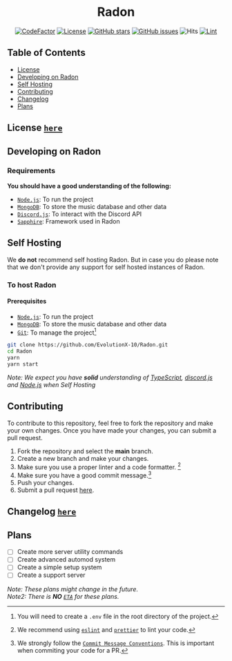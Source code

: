 <div align="center">

# Radon

[![CodeFactor]](https://www.codefactor.io/repository/github/evolutionx-10/radon/overview/main)
[![License]][apache]
[![GitHub stars]][stars]
[![GitHub issues]][issues]
![Hits](https://hits.seeyoufarm.com/api/count/incr/badge.svg?url=https%3A%2F%2Fgithub.com%2FEvolutionX-10%2FRadon&count_bg=%234900FF&title_bg=%23555555&icon=&icon_color=%23E7E7E7&title=hits&edge_flat=false)
[![Lint](https://github.com/EvolutionX-10/Radon/actions/workflows/linter.yml/badge.svg)](https://github.com/EvolutionX-10/Radon/actions/workflows/linter.yml)

</div>

## Table of Contents

-   [License](#license-here)
-   [Developing on Radon](#developing-on-radon)
-   [Self Hosting](#self-hosting)
-   [Contributing](#contributing)
-   [Changelog](#changelog-here)
-   [Plans](#plans)

## License [`here`][apache]

## Developing on Radon

### Requirements

**You should have a good understanding of the following:**

-   [`Node.js`]: To run the project
-   [`MongoDB`]: To store the music database and other data
-   [`Discord.js`][discord.js]: To interact with the Discord API
-   [`Sapphire`]: Framework used in Radon

## Self Hosting

We **do not** recommend self hosting Radon. But in case you do please note that we don't provide any support for self hosted instances of Radon.

### To host Radon

#### Prerequisites

-   [`Node.js`]: To run the project
-   [`MongoDB`]: To store the music database and other data
-   [`Git`]: To manage the project[^env]

```bash
git clone https://github.com/EvolutionX-10/Radon.git
cd Radon
yarn
yarn start
```

_Note: We expect you have **solid** understanding of [TypeScript], [discord.js] and [Node.js] when Self Hosting_

## Contributing

To contribute to this repository, feel free to fork the repository and make your own changes. Once you have made your changes, you can submit a pull request.

1. Fork the repository and select the **main** branch.
2. Create a new branch and make your changes.
3. Make sure you use a proper linter and a code formatter. [^lint]
4. Make sure you have a good commit message.[^commit]
5. Push your changes.
6. Submit a pull request [here][pr].

## Changelog [`here`][changelog]

## Plans

-   [ ] Create more server utility commands
-   [ ] Create advanced automod system
-   [ ] Create a simple setup system
-   [ ] Create a support server

_Note: These plans might change in the future._ <br>
_Note2: There is **NO** [`ETA`] for these plans._

<!-- REFERENCES -->

[^env]: You will need to create a `.env` file in the root directory of the project.
[^lint]: We recommend using [`eslint`] and [`prettier`] to lint your code.
[^commit]: We strongly follow the [`Commit Message Conventions`]. This is important when commiting your code for a PR.

<!-- LINKS -->

[`node.js`]: https://nodejs.org/en/
[`mongodb`]: https://www.mongodb.com/
[`git`]: https://git-scm.com/
[typescript]: https://www.typescriptlang.org/
[discord.js]: https://discord.js.org/
[node.js]: https://nodejs.org/en/
[pr]: https://github.com/EvolutionX-10/Radon/pulls
[stars]: https://github.com/EvolutionX-10/Radon/stargazers
[issues]: https://github.com/EvolutionX-10/Radon/issues
[changelog]: https://github.com/EvolutionX-10/Radon/blob/main/CHANGELOG.md
[`eslint`]: https://eslint.org/
[`prettier`]: https://prettier.io/
[`commit message conventions`]: https://conventionalcommits.org/en/v1.0.0/
[apache]: https://github.com/EvolutionX-10/Radon/blob/main/LICENSE.md
[`eta`]: https://www.javatpoint.com/eta-full-form
[`sapphire`]: https://www.sapphirejs.dev

<!-- BADGES -->

[codefactor]: https://www.codefactor.io/repository/github/evolutionx-10/radon/badge/main
[license]: https://img.shields.io/github/license/EvolutionX-10/Radon
[github stars]: https://img.shields.io/github/stars/EvolutionX-10/Radon
[github issues]: https://img.shields.io/github/issues/EvolutionX-10/Radon
